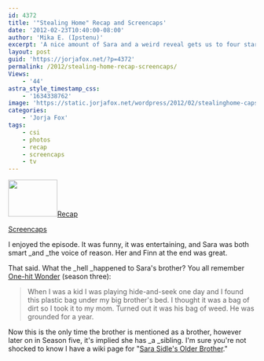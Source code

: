 ```yaml
---
id: 4372
title: '"Stealing Home" Recap and Screencaps'
date: '2012-02-23T10:40:00-08:00'
author: 'Mika E. (Ipstenu)'
excerpt: 'A nice amount of Sara and a weird reveal gets us to four stars and new questions about her mysterious non-existent brother...'
layout: post
guid: 'https://jorjafox.net/?p=4372'
permalink: /2012/stealing-home-recap-screencaps/
Views:
    - '44'
astra_style_timestamp_css:
    - '1634338762'
image: 'https://static.jorjafox.net/wordpress/2012/02/stealinghome-caps.png'
categories:
    - 'Jorja Fox'
tags:
    - csi
    - photos
    - recap
    - screencaps
    - tv
---
```


<img class="alignleft size-thumbnail wp-image-4373" title="Recap and Screencaps" src="//static.jorjafox.net/wordpress/2012/02/stealinghome-caps-210x140.png" alt="" width="100" height="75" /><a href="https://jorjafox.net/wiki/Stealing_Home">Recap</a>

<a href="https://jorjafox.net/gallery/tv/csi/season12/stealinghome">Screencaps</a>

I enjoyed the episode. It was funny, it was entertaining, and Sara was both smart _and _the voice of reason. Her and Finn at the end was great.

That said. What the _hell _happened to Sara's brother? You all remember <a href="https://jorjafox.net/wiki/One-hit_Wonder">One-hit Wonder</a> (season three):
<blockquote>When I was a kid I was playing hide-and-seek one day and I found this plastic bag under my big brother's bed. I thought it was a bag of dirt so I took it to my mom. Turned out it was his bag of weed. He was grounded for a year.</blockquote>
Now this is the only time the brother is mentioned as a brother, however later on in Season five, it's implied she has _a _sibling. I'm sure you're not shocked to know I have a wiki page for "<a href="https://jorjafox.net/wiki/Sara_Sidle%27s_Older_Brother">Sara Sidle's Older Brother</a>."
